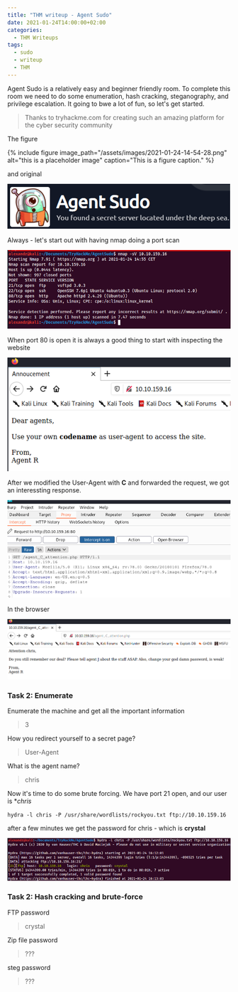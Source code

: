 ```yaml
---
title: "THM writeup - Agent Sudo"
date: 2021-01-24T14:00:00+02:00
categories:
  - THM Writeups
tags:
  - sudo
  - writeup
  - THM
---
```


Agent Sudo is a relatively easy and beginner friendly room. To complete this room we need to do some enumeration, hash cracking, steganography, and privilege escalation. It going to bwe a lot of fun, so let's get started.

>Thanks to tryhackme.com for creating such an amazing platform for the cyber security community

The figure

{% include figure image_path="/assets/images/2021-01-24-14-54-28.png" alt="this is a placeholder image" caption="This is a figure caption." %}

and original 

![](/assets/images/2021-01-24-14-54-28.png)

Always - let's start out with having nmap doing a port scan

![](/assets/images/2021-01-24-15-16-20.png)


When port 80 is open it is always a good thing to start with inspecting the website

![](/assets/images/2021-01-24-15-38-06.png)

After we modified the User-Agent with **C** and forwarded the request, we got an interessting response.

![](/assets/images/2021-01-24-15-55-01.png)

In the browser

![](/assets/images/2021-01-24-16-04-05.png)

### Task 2: Enumerate

Enumerate the machine and get all the important information
>3

How you redirect yourself to a secret page?
>User-Agent

What is the agent name?
>chris

Now it's time to do some brute forcing. We have port 21 open, and our user is **chris*

```
hydra -l chris -P /usr/share/wordlists/rockyou.txt ftp://10.10.159.16
```

after a few minutes we get the password for chris - which is __crystal__

![](/assets/images/2021-01-24-16-15-09.png)


### Task 2: Hash cracking and brute-force

FTP password
>crystal

Zip file password
>???

steg password
>???